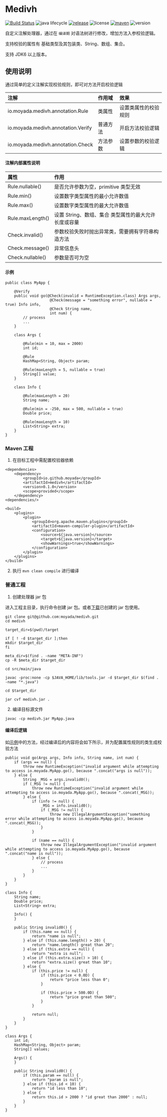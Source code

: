 # Medivh

[![Build Status](https://travis-ci.org/moyada/medivh.svg?branch=master)](https://travis-ci.org/moyada/medivh)
![java lifecycle](https://img.shields.io/badge/java%20lifecycle-compile-lightgrey.svg)
[![release](https://img.shields.io/badge/release-v0.1.0-blue.svg)](https://github.com/moyada/medivh/releases)
![license](https://img.shields.io/hexpm/l/plug.svg)
[![maven](https://img.shields.io/badge/maven%20central-0.1.1-green.svg)](https://mvnrepository.com/artifact/io.github.moyada/medivh)
![version](https://img.shields.io/badge/java-%3E%3D6-red.svg)
 
自定义注解处理器，通过在 `编译期` 对语法树进行修改，增加方法入参校验逻辑。

支持校验的属性有 基础类型及其包装类、String、数组、集合。

支持 JDK6 以上版本。

## 使用说明

通过简单的定义注解实现校验规则，即可对方法开启校验逻辑

| 注解 | 作用域 | 效果 |
| :---- | :----- | :---- |
| io.moyada.medivh.annotation.Rule | 类属性 | 设置类属性的校验规则 |
| io.moyada.medivh.annotation.Verify | 普通方法 | 开启方法校验逻辑 |
| io.moyada.medivh.annotation.Check | 方法参数 | 设置参数的校验逻辑 |

#### 注解内部属性说明

| 属性 | 作用 |
| :--- | :--- |
| Rule.nullable() | 是否允许参数为空，primitive 类型无效 |
| Rule.min() | 设置数字类型属性的最小允许数值 |
| Rule.max() | 设置数字类型属性的最大允许数值 |
| Rule.maxLength() | 设置 String、数组、集合 类型属性的最大允许长度或容量 |
| Check.invalid() | 参数校验失败时抛出异常类，需要拥有字符串构造方法 |
| Check.message() | 异常信息头 |
| Check.nullable() | 参数是否可为空 |

#### 示例

```
public class MyApp {

    @Verify
    public void go(@Check(invalid = RuntimeException.class) Args args,
                    @Check(message = "something error", nullable = true) Info info,
                    @Check String name,
                    int num) {
        // process
        ...
    }

    class Args {

        @Rule(min = 10, max = 2000)
        int id;

        @Rule
        HashMap<String, Object> param;

        @Rule(maxLength = 5, nullable = true)
        String[] value;
    }

    class Info {

        @Rule(maxLength = 20)
        String name;

        @Rule(min = -250, max = 500, nullable = true)
        Double price;
        
        @Rule(maxLength = 10)
        List<String> extra;
    }
}
```

### Maven 工程

1. 在目标工程中需配置校验器依赖

```
<dependencies>
    <dependency>
        <groupId>io.github.moyada</groupId>
        <artifactId>medivh</artifactId>
        <version>0.1.0</version>
        <scope>provided</scope>
    </dependency>
<dependencies/>

<build>
    <plugins>
        <plugin>
            <groupId>org.apache.maven.plugins</groupId>
            <artifactId>maven-compiler-plugin</artifactId>
            <configuration>
                <source>${java.version}</source>
                <target>${java.version}</target>
                <showWarnings>true</showWarnings>
            </configuration>
        </plugin>
    </plugins>
</build>
```

2. 执行 `mvn clean compile` 进行编译

### 普通工程

1. 创建处理器 jar 包

进入工程主目录，执行命令创建 jar 包。或者[下载](https://github.com/moyada/medivh/releases)已创建的 jar 包使用。

```
git clone git@github.com:moyada/medivh.git
cd medivh

target_dir=$(pwd)/target

if [ ! -d $target_dir ];then
mkdir $target_dir
fi

meta_dir=$(find . -name "META-INF") 
cp -R $meta_dir $target_dir

cd src/main/java

javac -proc:none -cp $JAVA_HOME/lib/tools.jar -d $target_dir $(find . -name "*.java")

cd $target_dir

jar cvf medivh.jar .
```

2. 编译目标源文件

```
javac -cp medivh.jar MyApp.java
```

#### 编译后逻辑

如[示例](#示例)中的方法，经过编译后的内容将会如下所示，并为配置属性规则的类生成校验方法

```
public void go(Args args, Info info, String name, int num) {
    if (args == null) {
        throw new RuntimeException("invalid argument while attempting to access io.moyada.MyApp.go(), because ".concat("args is null"));
    } else {
        String _MSG = args.invalid0();
        if (_MSG != null) {
            throw new RuntimeException("invalid argument while attempting to access io.moyada.MyApp.go(), because ".concat(_MSG));
        } else {
            if (info != null) {
                _MSG = info.invalid0();
                if (_MSG != null) {
                    throw new IllegalArgumentException("something error while attempting to access io.moyada.MyApp.go(), because ".concat(_MSG));
                }
            }

            if (name == null) {
                throw new IllegalArgumentException("invalid argument while attempting to access io.moyada.MyApp.go(), because ".concat("name is null"));
            } else {
                // process
                ...
            }
        }
    }
}

class Info {
    String name;
    Double price;
    List<String> extra;

    Info() {
    }

    public String invalid0() {
        if (this.name == null) {
            return "name is null";
        } else if (this.name.length() > 20) {
            return "name.length() great than 20";
        } else if (this.extra == null) {
            return "extra is null";
        } else if (this.extra.size() > 10) {
            return "extra.size() great than 10";
        } else {
            if (this.price != null) {
                if (this.price < 0.0D) {
                    return "price less than 0";
                }

                if (this.price > 500.0D) {
                    return "price great than 500";
                }
            }

            return null;
        }
    }
}

class Args {
    int id;
    HashMap<String, Object> param;
    String[] values;

    Args() {
    }

    public String invalid0() {
        if (this.param == null) {
            return "param is null";
        } else if (this.id < 10) {
            return "id less than 10";
        } else {
            return this.id > 2000 ? "id great than 2000" : null;
        }
    }
}
``` 